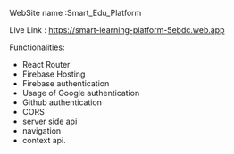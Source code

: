 WebSite name :Smart_Edu_Platform

Live Link : https://smart-learning-platform-5ebdc.web.app

Functionalities:
* React Router
* Firebase Hosting
* Firebase authentication
* Usage of Google authentication
* Github authentication
* CORS
* server side api
* navigation
* context api.
